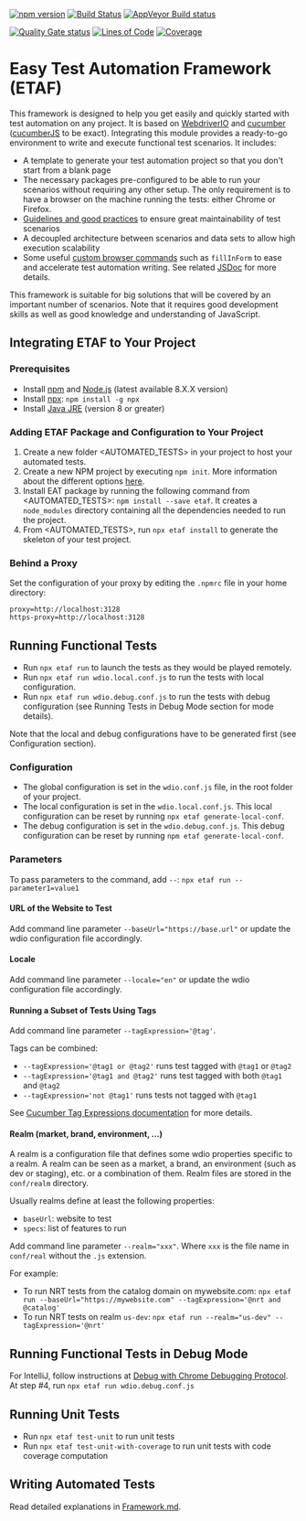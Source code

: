 [![npm version](https://badge.fury.io/js/etaf.svg)](https://badge.fury.io/js/etaf)
[![Build Status](https://travis-ci.org/racodond/etaf.svg?branch=master)](https://travis-ci.org/racodond/etaf)
[![AppVeyor Build status](https://ci.appveyor.com/api/projects/status/5wsjr8by0lqsngw4/branch/master?svg=true)](https://ci.appveyor.com/project/racodond/etaf/branch/master)

[![Quality Gate status](https://sonarcloud.io/api/project_badges/measure?project=etaf&metric=alert_status)](https://sonarcloud.io/dashboard?id=etaf)
[![Lines of Code](https://sonarcloud.io/api/project_badges/measure?project=etaf&metric=ncloc)](https://sonarcloud.io/dashboard?id=etaf)
[![Coverage](https://sonarcloud.io/api/project_badges/measure?project=etaf&metric=coverage)](https://sonarcloud.io/dashboard?id=etaf)

# Easy Test Automation Framework (ETAF)

This framework is designed to help you get easily and quickly started with test automation on any project.
It is based on [WebdriverIO](http://webdriver.io/) and [cucumber](https://cucumber.io/) ([cucumberJS](https://github.com/cucumber/cucumber-js) to be exact).
Integrating this module provides a ready-to-go environment to write and execute functional test scenarios.
It includes:
* A template to generate your test automation project so that you don't start from a blank page
* The necessary packages pre-configured to be able to run your scenarios without requiring any other setup. The only requirement is to have a browser on the machine running the tests: either Chrome or Firefox.
* [Guidelines and good practices](https://github.com/racodond/etaf/blob/master/template/doc/Framework.md) to ensure great maintainability of test scenarios
* A decoupled architecture between scenarios and data sets to allow high execution scalability
* Some useful [custom browser commands](http://webdriver.io/guide/usage/customcommands.html) such as `fillInForm` to ease and accelerate test automation writing. See related [JSDoc](https://racodond.github.io/etaf/) for more details.

This framework is suitable for big solutions that will be covered by an important number of scenarios.
Note that it requires good development skills as well as good knowledge and understanding of JavaScript.

## Integrating ETAF to Your Project

### Prerequisites
* Install [npm](https://www.npmjs.com/) and [Node.js](https://nodejs.org) (latest available 8.X.X version)
* Install [npx](https://www.npmjs.com/package/npx): `npm install -g npx`
* Install [Java JRE](http://www.oracle.com/technetwork/java/javase/downloads/index.html) (version 8 or greater)

### Adding ETAF Package and Configuration to Your Project
1. Create a new folder <AUTOMATED_TESTS> in your project to host your automated tests.
2. Create a new NPM project by executing `npm init`. More information about the different options [here](https://docs.npmjs.com/getting-started/using-a-package.json).
3. Install EAT package by running the following command from <AUTOMATED_TESTS>: `npm install --save etaf`. It creates a `node_modules` directory containing all the dependencies needed to run the project.
4. From <AUTOMATED_TESTS>, run `npx etaf install` to generate the skeleton of your test project.

### Behind a Proxy
Set the configuration of your proxy by editing the `.npmrc` file in your home directory:
```
proxy=http://localhost:3128
https-proxy=http://localhost:3128
```


## Running Functional Tests
* Run `npx etaf run` to launch the tests as they would be played remotely.
* Run `npx etaf run wdio.local.conf.js` to run the tests with local configuration.
* Run `npx etaf run wdio.debug.conf.js` to run the tests with debug configuration (see Running Tests in Debug Mode section
for mode details).

Note that the local and debug configurations have to be generated first (see Configuration section).

### Configuration
* The global configuration is set in the `wdio.conf.js` file, in the root folder of your project.
* The local configuration is set in the `wdio.local.conf.js`. This local configuration can be reset by running
`npx etaf generate-local-conf`.
* The debug configuration is set in the `wdio.debug.conf.js`. This debug configuration can be reset by running
`npm etaf generate-local-conf`.

### Parameters
To pass parameters to the command, add `--`: `npx etaf run --parameter1=value1`

#### URL of the Website to Test
Add command line parameter `--baseUrl="https://base.url"` or update the wdio configuration file accordingly.

#### Locale
Add command line parameter `--locale="en"` or update the wdio configuration file accordingly.
 
#### Running a Subset of Tests Using Tags
Add command line parameter `--tagExpression='@tag'`.

Tags can be combined:
* `--tagExpression='@tag1 or @tag2'` runs test tagged with `@tag1` or `@tag2`
* `--tagExpression='@tag1 and @tag2'` runs test tagged with both `@tag1` and `@tag2`
* `--tagExpression='not @tag1'` runs tests not tagged with `@tag1`

See [Cucumber Tag Expressions documentation](https://docs.cucumber.io/cucumber/api/#tag-expressions) for more details.

#### Realm (market, brand, environment, ...)
A realm is a configuration file that defines some wdio properties specific to a realm. A realm can be seen as a market, 
a brand, an environment (such as dev or staging), etc. or a combination of them. Realm files are stored in the
`conf/realm` directory.

Usually realms define at least the following properties:
* `baseUrl`: website to test
* `specs`: list of features to run

Add command line parameter `--realm="xxx"`. Where `xxx` is the file name in `conf/real` without the `.js` extension.

For example:
* To run NRT tests from the catalog domain on mywebsite.com: `npx etaf run --baseUrl="https://mywebsite.com" --tagExpression='@nrt and @catalog'`
* To run NRT tests on realm `us-dev`: `npx etaf run --realm="us-dev" --tagExpression='@nrt'`


## Running Functional Tests in Debug Mode
For IntelliJ, follow instructions at [Debug with Chrome Debugging Protocol](https://www.jetbrains.com/help/idea/running-and-debugging-node-js.html#ws_node_debug_remote_chrome).
At step #4, run `npx etaf run wdio.debug.conf.js`


## Running Unit Tests
* Run `npx etaf test-unit` to run unit tests
* Run `npx etaf test-unit-with-coverage` to run unit tests with code coverage computation


## Writing Automated Tests
Read detailed explanations in [Framework.md](https://github.com/racodond/etaf/blob/master/template/doc/Framework.md).
